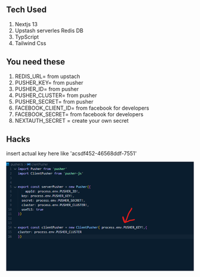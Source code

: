 
## Tech Used

1. Nextjs 13
2. Upstash serverles Redis DB
3. TypScript
4. Tailwind Css

## You need these

1. REDIS_URL=     from upstach
2. PUSHER_KEY=    from pusher
3. PUSHER_ID=    from pusher
4. PUSHER_CLUSTER=  from pusher
5. PUSHER_SECRET=    from pusher
6. FACEBOOK_CLIENT_ID=   from facebook for developers
7. FACEBOOK_SECRET=    from facebook for developers
8. NEXTAUTH_SECRET  = create your own secret



## Hacks

insert actual key here like 'acsdf452-46568ddf-7551'

![insert actual key here like 'acsdf452-46568ddf-7551'](./public/img/Screenshot%202022-11-15%20230037.png)